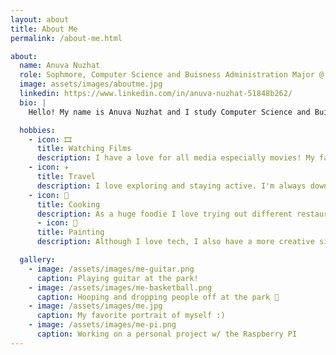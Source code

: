 ```yaml
---
layout: about
title: About Me
permalink: /about-me.html

about:
  name: Anuva Nuzhat
  role: Sophmore, Computer Science and Buisness Administration Major @ NC State University
  image: assets/images/aboutme.jpg
  linkedin: https://www.linkedin.com/in/anuva-nuzhat-51848b262/
  bio: |
    Hello! My name is Anuva Nuzhat and I study Computer Science and Buisness Administration at North Carolina State University. My expected graduation date is in 2028. I've got a passion for AI and making real world impacts with the systems I make.

  hobbies:
    - icon: 🎞️
      title: Watching Films
      description: I have a love for all media especially movies! My favorites include Parasite, City of God, and Little Women.
    - icon: ✈️
      title: Travel
      description: I love exploring and staying active. I'm always down for a hike and travelling around the world are apart of my dreams.
    - icon: 🥘
      title: Cooking
      description: As a huge foodie I love trying out different restaurants and food to eat. Cooking up a delicious meal at home is always fun!
      - icon: 🎨
      title: Painting
      description: Although I love tech, I also have a more creative side to me. Painting is my favorite relaxer.

  gallery:
    - image: /assets/images/me-guitar.png
      caption: Playing guitar at the park!
    - image: /assets/images/me-basketball.png
      caption: Hooping and dropping people off at the park 🏀
    - image: /assets/images/me.jpg
      caption: My favorite portrait of myself :)
    - image: /assets/images/me-pi.png
      caption: Working on a personal project w/ the Raspberry PI
---
```


